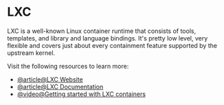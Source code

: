 # LXC

LXC is a well-known Linux container runtime that consists of tools, templates, and library and language bindings. It's pretty low level, very flexible and covers just about every containment feature supported by the upstream kernel.

Visit the following resources to learn more:

- [@article@LXC Website](https://linuxcontainers.org/)
- [@article@LXC Documentation](https://linuxcontainers.org/lxc/documentation/)
- [@video@Getting started with LXC containers](https://www.youtube.com/watch?v=CWmkSj_B-wo)
